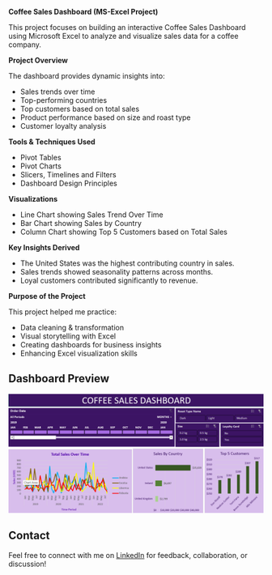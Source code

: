 **Coffee Sales Dashboard (MS-Excel Project)**  

This project focuses on building an interactive Coffee Sales Dashboard using Microsoft Excel to analyze and visualize sales data for a coffee company.

**Project Overview**  

The dashboard provides dynamic insights into:
* Sales trends over time
* Top-performing countries
* Top customers based on total sales
* Product performance based on size and roast type
* Customer loyalty analysis

**Tools & Techniques Used**
* Pivot Tables 
* Pivot Charts
* Slicers, Timelines and Filters
* Dashboard Design Principles

**Visualizations**
* Line Chart showing Sales Trend Over Time
* Bar Chart showing Sales by Country
* Column Chart showing Top 5 Customers based on Total Sales

**Key Insights Derived**
* The United States was the highest contributing country in sales.
* Sales trends showed seasonality patterns across months.
* Loyal customers contributed significantly to revenue.

**Purpose of the Project**  

This project helped me practice:
* Data cleaning & transformation
* Visual storytelling with Excel
* Creating dashboards for business insights
* Enhancing Excel visualization skills

## Dashboard Preview

![Coffee Sales Dashboard](Dashboard-screenshot.png)

## Contact

Feel free to connect with me on [LinkedIn](https://www.linkedin.com/in/priyaagarwal15/) for feedback, collaboration, or discussion!
